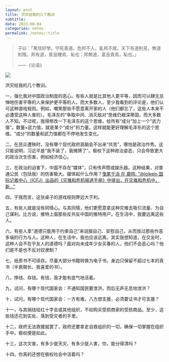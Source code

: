 ```yaml
---
layout: post
title: 洪灾给我的几个教训
subtitle: 
data: 2023-08-04
categories: notes
permalink: /notes/:title
---
```


> 子曰：「篤信好學，守死善道。危邦不入，亂邦不居。天下有道則見，無道則隱。邦有道，貧且賤焉，恥也；邦無道，富且貴焉，恥也。」
> 
> ——《论语》


![](https://user-images.githubusercontent.com/115197878/258355293-a5b1356b-b81a-4ec4-851b-ed6221ca8429.png)

洪灾给我的几个教训。

一，强化我对中国政治制度的恶心。有些人就是比其他人更平等，因而可以肆无忌惮地伤害平等的人来保护更平等的人。而大多数人，至少我看到的评论是，他们认可这种游戏规则。例如，嘲笑那些不愿意离开家的人（他们都忘了，这些人本来不必遭受这种人害的）。毛泽东的“争取中间、消灭敌对”思维仍根深蒂固，而大多数人不知。不过呢，我得修改一下毛泽东的这个思维，给所有“成分”加上一个“武力值”。数量×武力值，就是某个“成分”的力量。这样就能更好理解毛泽东的这个思维。“成分”的数量和武力值都在不停地发生变化。

二，在民众遭殃时，没有哪个现代政府首脑会不出来“共苦”，哪怕是政治作秀。这只能说明，习近平是“我不装了，我摊牌了”。极权下这种政治姿态，只会导致更大的政治次生伤害，例如经济信心。

三，在政治的迫害下，中国不存在“媒体”，只有传声筒或娱乐器。这种结果，对普通公民（包括我）的伤害极大。媒体起什么作用？[曳尾于涂 在 鹿鸣: "@loikein 国际记者中心（ICFJ）出品的《灾难和危机报道手册》中提出，在灾难和危机中，新..."](https://elk.zone/mastodon.social/@Acer@qoto.org/108006929760191491)

四，于我而言，这张桌子的游戏规则弊远大于利。

五，有些人就是没有同情心。与其同情，他们更愿意拿这种灾难去吸引流量、为自己谋利。比方说，推特上面那些反共反中国的推特用户。在生活中，我要远离这些人。

六，有些人拿“道德只能用于约束自己”来说服自己、安慰自己，从而放过那些作恶多端的行为与人。这种人，在生活中，我也应该远离。其实我想知道，在交友时，这种人会不在乎友人的道德吗？面对向未成年少女买春的人，他们不会恶心吗？他们是不是也不反对奴隶制？

七，纸质书不可续存。尽量大部分书籍转换为电子书。身边只保留不超过七本的真书（半衰期长、我喜爱的书）。

八，挣钱、存钱。有钱，我才能有底气地活着。

九，试问，有哪个现代国家会：不通知国民要泄洪，而后无声无息地泄洪？

十，试问，有哪个现代国家会：一方有难，八方想支援，必须要证书才可支援？

十一，与其捐钱给红十字会或其他组织，不如购买受损商家的受损商品。至少，这些钱还花到实处、落到受灾者的手里。

十二，政府无法救援就罢了，政府还要拿走自救组织的一切，确保一切掌握在组织手中。极权便是如此。

十三，这次灾害，有多少是天灾、有多少是人害，你，能分得清吗？

十四，你真的还想在极权社会中活着吗？
